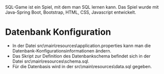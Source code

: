 SQL-Game ist ein Spiel, mit dem man SQL lernen kann. Das Spiel wurde mit Java-Spring Boot, Bootstrap, HTML, CSS, Javascript entwickelt.
# Datenbank Konfiguration
- In der Datei src\main\resources\application.properties kann man die Datenbank-Konfigurationsinformationen ändern.
- Das Skript zur Definition des Datenbankschema befindet sich in der Datei src\main\resources\schema.sql.
- Für die Datenbasis wird in der src\main\resources\data.sql gegeben.
